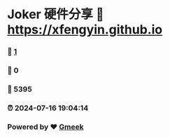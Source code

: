 # Joker 硬件分享 :link: https://xfengyin.github.io 
### :page_facing_up: [1](https://xfengyin.github.io/tag.html) 
### :speech_balloon: 0 
### :hibiscus: 5395 
### :alarm_clock: 2024-07-16 19:04:14 
### Powered by :heart: [Gmeek](https://github.com/Meekdai/Gmeek)
